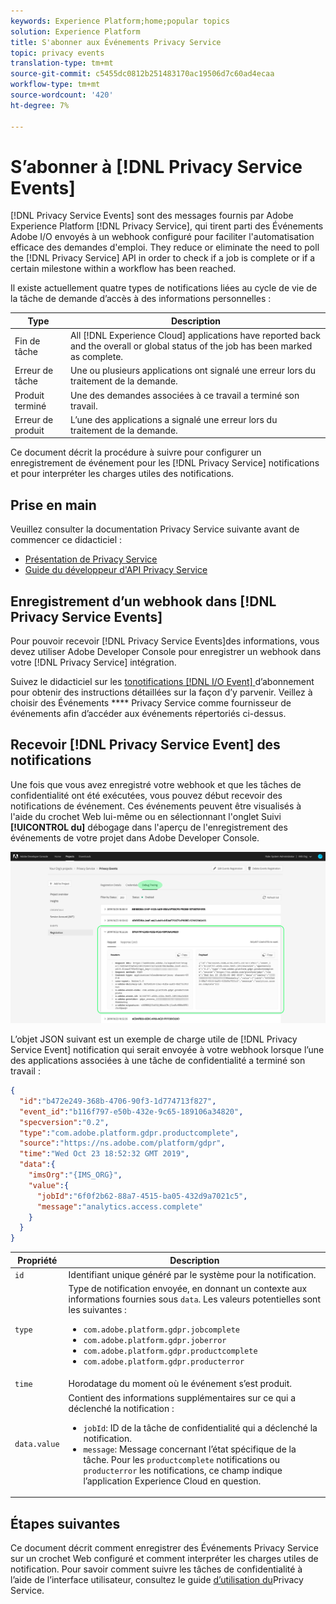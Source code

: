 ```yaml
---
keywords: Experience Platform;home;popular topics
solution: Experience Platform
title: S'abonner aux Événements Privacy Service
topic: privacy events
translation-type: tm+mt
source-git-commit: c5455dc0812b251483170ac19506d7c60ad4ecaa
workflow-type: tm+mt
source-wordcount: '420'
ht-degree: 7%

---
```



# S’abonner à [!DNL Privacy Service Events]

[!DNL Privacy Service Events] sont des messages fournis par Adobe Experience Platform [!DNL Privacy Service], qui tirent parti des Événements Adobe I/O envoyés à un webhook configuré pour faciliter l&#39;automatisation efficace des demandes d&#39;emploi. They reduce or eliminate the need to poll the [!DNL Privacy Service] API in order to check if a job is complete or if a certain milestone within a workflow has been reached.

Il existe actuellement quatre types de notifications liées au cycle de vie de la tâche de demande d’accès à des informations personnelles :

| Type | Description |
| --- | --- |
| Fin de tâche | All [!DNL Experience Cloud] applications have reported back and the overall or global status of the job has been marked as complete. |
| Erreur de tâche | Une ou plusieurs applications ont signalé une erreur lors du traitement de la demande. |
| Produit terminé | Une des demandes associées à ce travail a terminé son travail. |
| Erreur de produit | L’une des applications a signalé une erreur lors du traitement de la demande. |

Ce document décrit la procédure à suivre pour configurer un enregistrement de événement pour les [!DNL Privacy Service] notifications et pour interpréter les charges utiles des notifications.

## Prise en main

Veuillez consulter la documentation Privacy Service suivante avant de commencer ce didacticiel :

* [Présentation de Privacy Service](./home.md)
* [Guide du développeur d&#39;API Privacy Service](./api/getting-started.md)

## Enregistrement d’un webhook dans [!DNL Privacy Service Events]

Pour pouvoir recevoir [!DNL Privacy Service Events]des informations, vous devez utiliser Adobe Developer Console pour enregistrer un webhook dans votre [!DNL Privacy Service] intégration.

Suivez le didacticiel sur les [tonotifications [!DNL I/O Event] ](../observability/notifications/subscribe.md) d’abonnement pour obtenir des instructions détaillées sur la façon d’y parvenir. Veillez à choisir des Événements **** Privacy Service comme fournisseur de événements afin d’accéder aux événements répertoriés ci-dessus.

## Recevoir [!DNL Privacy Service Event] des notifications

Une fois que vous avez enregistré votre webhook et que les tâches de confidentialité ont été exécutées, vous pouvez début recevoir des notifications de événement. Ces événements peuvent être visualisés à l&#39;aide du crochet Web lui-même ou en sélectionnant l&#39;onglet Suivi **[!UICONTROL du]** débogage dans l&#39;aperçu de l&#39;enregistrement des événements de votre projet dans Adobe Developer Console.

![](images/privacy-events/debug-tracing.png)

L’objet JSON suivant est un exemple de charge utile de [!DNL Privacy Service Event] notification qui serait envoyée à votre webhook lorsque l’une des applications associées à une tâche de confidentialité a terminé son travail :

```json
{
  "id":"b472e249-368b-4706-90f3-1d774713f827",
  "event_id":"b116f797-e50b-432e-9c65-189106a34820",
  "specversion":"0.2",
  "type":"com.adobe.platform.gdpr.productcomplete",
  "source":"https://ns.adobe.com/platform/gdpr",
  "time":"Wed Oct 23 18:52:32 GMT 2019",
  "data":{
    "imsOrg":"{IMS_ORG}",
    "value":{
      "jobId":"6f0f2b62-88a7-4515-ba05-432d9a7021c5",
      "message":"analytics.access.complete"
    }
  }
}
```

| Propriété | Description |
| --- | --- |
| `id` | Identifiant unique généré par le système pour la notification. |
| `type` | Type de notification envoyée, en donnant un contexte aux informations fournies sous `data`. Les valeurs potentielles sont les suivantes : <ul><li>`com.adobe.platform.gdpr.jobcomplete`</li><li>`com.adobe.platform.gdpr.joberror`</li><li>`com.adobe.platform.gdpr.productcomplete`</li><li>`com.adobe.platform.gdpr.producterror`</li></ul> |
| `time` | Horodatage du moment où le événement s’est produit. |
| `data.value` | Contient des informations supplémentaires sur ce qui a déclenché la notification : <ul><li>`jobId`: ID de la tâche de confidentialité qui a déclenché la notification.</li><li>`message`: Message concernant l’état spécifique de la tâche. Pour les `productcomplete` notifications ou `producterror` les notifications, ce champ indique l’application Experience Cloud en question.</li></ul> |

## Étapes suivantes

Ce document décrit comment enregistrer des Événements Privacy Service sur un crochet Web configuré et comment interpréter les charges utiles de notification. Pour savoir comment suivre les tâches de confidentialité à l’aide de l’interface utilisateur, consultez le guide [d’utilisation du](./ui/user-guide.md)Privacy Service.
